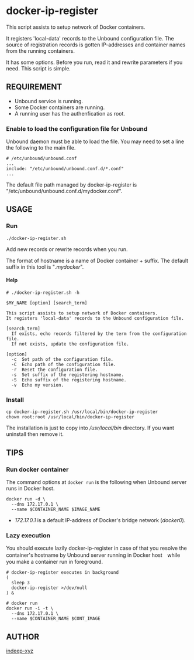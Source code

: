 docker-ip-register
====

This script assists to setup network of Docker containers.

It registers 'local-data' records to the Unbound configuration file. The source of registration records is gotten IP-addresses and container names from the running containers.

It has some options. Before you run, read it and rewrite parameters if you need. This script is simple.

REQUIREMENT
----

- Unbound service is running.
- Some Docker containers are running.
- A running user has the authenfication as root.

### Enable to load the configuration file for Unbound

Unbound daemon must be able to load the file. You may need to set a line the following to the main file.

~~~
# /etc/unbound/unbound.conf
...
include: "/etc/unbound/unbound.conf.d/*.conf"
...
~~~

The default file path managed by docker-ip-register is "/etc/unbound/unbound.conf.d/mydocker.conf".

USAGE
----

### Run

~~~shell
./docker-ip-register.sh
~~~

Add new records or rewrite records when you run.

The format of hostname is a name of Docker container + suffix. The default suffix in this tool is "_.mydocker_".

#### Help

~~~
# ./docker-ip-register.sh -h

$MY_NAME [option] [search_term]

This script assists to setup network of Docker containers.
It registers 'local-data' records to the Unbound configuration file.

[search_term]
  If exists, echo records filtered by the term from the configuration file.
  If not exists, update the configuration file.

[option]
  -c  Set path of the configuration file.
  -C  Echo path of the configuration file.
  -r  Reset the configuration file.
  -s  Set suffix of the registering hostname.
  -S  Echo suffix of the registering hostname.
  -v  Echo my version.
~~~

### Install

~~~shell
cp docker-ip-register.sh /usr/local/bin/docker-ip-register
chown root:root /usr/local/bin/docker-ip-register
~~~

The installation is just to copy into _/usr/local/bin_ directory. If you want uninstall then remove it.

TIPS
----

### Run docker container

The command options at `docker run` is the following when Unbound server runs in Docker host.

~~~shell
docker run -d \
  --dns 172.17.0.1 \
  --name $CONTAINER_NAME $IMAGE_NAME
~~~

- _172.17.0.1_ is a default IP-address of Docker's bridge network (_docker0_).

### Lazy execution

You should execute lazily docker-ip-register in case of that you resolve the container's hostname by Unbound server running in Docker host　while you make a container run in foreground.

~~~shell
# docker-ip-register executes in background
(
  sleep 3
  docker-ip-register >/dev/null
) &

# docker run
docker run -i -t \
  --dns 172.17.0.1 \
  --name $CONTAINER_NAME $CONT_IMAGE
~~~

AUTHOR
----

[indeep-xyz](http://indeep.xyz/)
